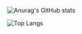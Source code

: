 ![Anurag's GitHub stats](https://github-readme-stats.vercel.app/api?username=alvarofernand0&show_icons=true&hide_border&theme=chartreuse-dark)

![Top Langs](https://github-readme-stats.vercel.app/api/top-langs/?username=alvarofernand0)
